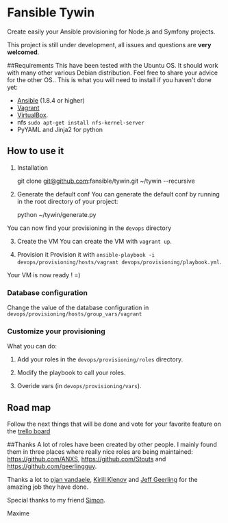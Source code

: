 # Fansible Tywin
Create easily your Ansible provisioning for Node.js and Symfony projects.

This project is still under development, all issues and questions are **very welcomed**.
 
##Requirements
This have been tested with the Ubuntu OS. It should work with many other various Debian distribution. Feel free to share your advice for the other OS..
This is what you will need to install if you haven't done yet:

* [Ansible](http://docs.ansible.com/intro_installation.html) (1.8.4 or higher)
* [Vagrant](http://www.vagrantup.com/downloads.html)
* [VirtualBox](https://www.virtualbox.org/wiki/Downloads).
* nfs `sudo apt-get install nfs-kernel-server`
* PyYAML and Jinja2 for python

## How to use it

1) Installation

    git clone git@github.com:fansible/tywin.git ~/tywin --recursive

2) Generate the default conf
You can generate the default conf by running in the root directory of your project:

    python ~/tywin/generate.py

You can now find your provisioning in the `devops` directory

3) Create the VM
You can create the VM with `vagrant up`.

4) Provision it
Provision it with `ansible-playbook -i devops/provisioning/hosts/vagrant devops/provisioning/playbook.yml`.

Your VM is now ready ! =)

### Database configuration
Change the value of the database configuration in `devops/provisioning/hosts/group_vars/vagrant`

### Customize your provisioning
What you can do:

1) Add your roles in the `devops/provisioning/roles` directory.

2) Modify the playbook to call your roles.

3) Overide vars (in `devops/provisioning/vars`).

## Road map
Follow the next things that will be done and vote for your favorite feature on the [trello board](https://trello.com/b/IlQopRrK/fansible-tywin)

##Thanks
A lot of roles have been created by other people.
I mainly found them in three places where really nice roles are being maintained:
https://github.com/ANXS, https://github.com/Stouts and https://github.com/geerlingguy.

Thanks a lot to [pjan vandaele](https://twitter.com/pjan),
[Kirill Klenov](https://github.com/klen) and [Jeff Geerling](http://jeffgeerling.com/)
for the amazing job they have done.

Special thanks to my friend [Simon](http://sconstans.fr/).

Maxime
